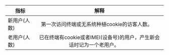 | 指标 | 解释 | 
| ------------- |:-------------:|
|新用户(人数)     | 第一次访问终端或无系统种植cookie的访客人数。      |
|老用户(人数)     | 已在终端有cookie或者IMEI(设备号)的用户，产生新会话时记为一个老用户。         |
